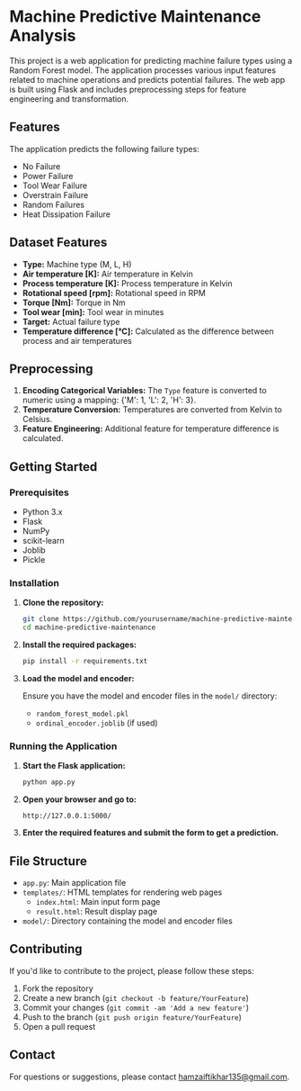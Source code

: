 
# Machine Predictive Maintenance Analysis

This project is a web application for predicting machine failure types using a Random Forest model. The application processes various input features related to machine operations and predicts potential failures. The web app is built using Flask and includes preprocessing steps for feature engineering and transformation.

## Features

The application predicts the following failure types:
- No Failure
- Power Failure
- Tool Wear Failure
- Overstrain Failure
- Random Failures
- Heat Dissipation Failure

## Dataset Features

- **Type:** Machine type (M, L, H)
- **Air temperature [K]:** Air temperature in Kelvin
- **Process temperature [K]:** Process temperature in Kelvin
- **Rotational speed [rpm]:** Rotational speed in RPM
- **Torque [Nm]:** Torque in Nm
- **Tool wear [min]:** Tool wear in minutes
- **Target:** Actual failure type
- **Temperature difference [°C]:** Calculated as the difference between process and air temperatures

## Preprocessing

1. **Encoding Categorical Variables:** The `Type` feature is converted to numeric using a mapping: {'M': 1, 'L': 2, 'H': 3}.
2. **Temperature Conversion:** Temperatures are converted from Kelvin to Celsius.
3. **Feature Engineering:** Additional feature for temperature difference is calculated.

## Getting Started

### Prerequisites

- Python 3.x
- Flask
- NumPy
- scikit-learn
- Joblib
- Pickle

### Installation

1. **Clone the repository:**

   ```bash
   git clone https://github.com/yourusername/machine-predictive-maintenance.git
   cd machine-predictive-maintenance
   ```

2. **Install the required packages:**

   ```bash
   pip install -r requirements.txt
   ```

3. **Load the model and encoder:**

   Ensure you have the model and encoder files in the `model/` directory:

   - `random_forest_model.pkl`
   - `ordinal_encoder.joblib` (if used)

### Running the Application

1. **Start the Flask application:**

   ```bash
   python app.py
   ```

2. **Open your browser and go to:**

   ```
   http://127.0.0.1:5000/
   ```

3. **Enter the required features and submit the form to get a prediction.**

## File Structure

- `app.py`: Main application file
- `templates/`: HTML templates for rendering web pages
  - `index.html`: Main input form page
  - `result.html`: Result display page
- `model/`: Directory containing the model and encoder files

## Contributing

If you'd like to contribute to the project, please follow these steps:

1. Fork the repository
2. Create a new branch (`git checkout -b feature/YourFeature`)
3. Commit your changes (`git commit -am 'Add a new feature'`)
4. Push to the branch (`git push origin feature/YourFeature`)
5. Open a pull request


## Contact

For questions or suggestions, please contact hamzaiftikhar135@gmail.com.

